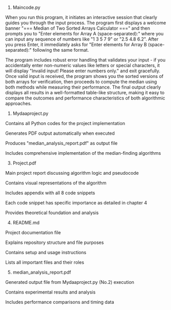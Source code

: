 
1. Maincode.py

When you run this program, it initiates an interactive session that clearly guides you through the input process. The program first displays a welcome banner "=== Median of Two Sorted Arrays Calculator ===" and then prompts you to "Enter elements for Array A (space-separated):" where you can input any sequence of numbers like "1 3 5 7 9" or "2.5 4.8 6.2". After you press Enter, it immediately asks for "Enter elements for Array B (space-separated):" following the same format.

The program includes robust error handling that validates your input - if you accidentally enter non-numeric values like letters or special characters, it will display "Invalid input! Please enter numbers only." and exit gracefully. Once valid input is received, the program shows you the sorted versions of both arrays for verification, then proceeds to compute the median using both methods while measuring their performance. The final output clearly displays all results in a well-formatted table-like structure, making it easy to compare the outcomes and performance characteristics of both algorithmic approaches.

1. Mydaaproject.py

Contains all Python codes for the project implementation

Generates PDF output automatically when executed

Produces "median_analysis_report.pdf" as output file

Includes comprehensive implementation of the median-finding algorithms


3. Project.pdf

Main project report discussing algorithm logic and pseudocode

Contains visual representations of the algorithm

Includes appendix with all 8 code snippets

Each code snippet has specific importance as detailed in chapter 4

Provides theoretical foundation and analysis


4. README.md

Project documentation file

Explains repository structure and file purposes

Contains setup and usage instructions

Lists all important files and their roles


5. median_analysis_report.pdf

Generated output file from Mydaaproject.py (No.2) execution

Contains experimental results and analysis

Includes performance comparisons and timing data
